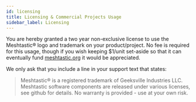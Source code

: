 ```yaml
---
id: licensing
title: Licensing & Commercial Projects Usage
sidebar_label: Licensing
---
```

You are hereby granted a two year non-exclusive license to use the Meshtastic® logo and trademark on your product/project. No fee is required for this usage, though if you wish keeping $1/unit set-aside so that it can eventually fund [meshtastic.org](https://meshtastic.org) it would be appreciated.

We only ask that you include a line in your support text that states:

> Meshtastic® is a registered trademark of Geeksville Industries LLC. Meshtastic software components are released under various licenses, see github for details. No warranty is provided - use at your own risk.
